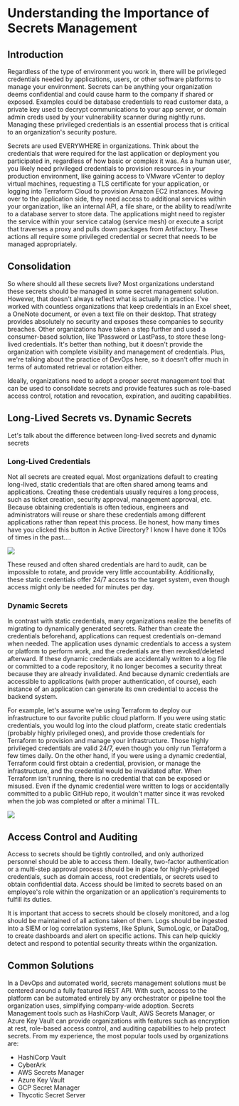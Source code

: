 # Understanding the Importance of Secrets Management

## Introduction
Regardless of the type of environment you work in, there will be privileged credentials needed by applications, users, or other software platforms to manage your environment. Secrets can be anything your organization deems confidential and could cause harm to the company if shared or exposed. Examples could be database credentials to read customer data, a private key used to decrypt communications to your app server, or domain admin creds used by your vulnerability scanner during nightly runs. Managing these privileged credentials is an essential process that is critical to an organization's security posture. 

Secrets are used EVERYWHERE in organizations. Think about the credentials that were required for the last application or deployment you participated in, regardless of how basic or complex it was. As a human user, you likely need privileged credentials to provision resources in your production environment, like gaining access to VMware vCenter to deploy virtual machines, requesting a TLS certificate for your application, or logging into Terraform Cloud to provision Amazon EC2 instances. Moving over to the application side, they need access to additional services within your organization, like an internal API, a file share, or the ability to read/write to a database server to store data. The applications might need to register the service within your service catalog (service mesh) or execute a script that traverses a proxy and pulls down packages from Artifactory. These actions all require some privileged credential or secret that needs to be managed appropriately.

## Consolidation

So where should all these secrets live? Most organizations understand these secrets should be managed in some secret management solution. However, that doesn't always reflect what is actually in practice. I've worked with countless organizations that keep credentials in an Excel sheet, a OneNote document, or even a text file on their desktop. That strategy provides absolutely no security and exposes these companies to security breaches. Other organizations have taken a step further and used a consumer-based solution, like 1Password or LastPass, to store these long-lived credentials. It's better than nothing, but it doesn't provide the organization with complete visibility and management of credentials. Plus, we're talking about the practice of DevOps here, so it doesn't offer much in terms of automated retrieval or rotation either.

Ideally, organizations need to adopt a proper secret management tool that can be used to consolidate secrets and provide features such as role-based access control, rotation and revocation, expiration, and auditing capabilities.

## Long-Lived Secrets vs. Dynamic Secrets
Let's talk about the difference between long-lived secrets and dynamic secrets

### Long-Lived Credentials 
Not all secrets are created equal. Most organizations default to creating long-lived, static credentials that are often shared among teams and applications. Creating these credentials usually requires a long process, such as ticket creation, security approval, management approval, etc. Because obtaining credentials is often tedious, engineers and administrators will reuse or share these credentials among different applications rather than repeat this process. Be honest, how many times have you clicked this button in Active Directory? I know I have done it 100s of times in the past….

![](images/day35-0.png)

These reused and often shared credentials are hard to audit, can be impossible to rotate, and provide very little accountability. Additionally, these static credentials offer 24/7 access to the target system, even though access might only be needed for minutes per day.

### Dynamic Secrets

In contrast with static credentials, many organizations realize the benefits of migrating to dynamically generated secrets. Rather than create the credentials beforehand, applications can request credentials on-demand when needed. The application uses dynamic credentials to access a system or platform to perform work, and the credentials are then revoked/deleted afterward. If these dynamic credentials are accidentally written to a log file or committed to a code repository, it no longer becomes a security threat because they are already invalidated. And because dynamic credentials are accessible to applications (with proper authentication, of course), each instance of an application can generate its own credential to access the backend system.

For example, let's assume we're using Terraform to deploy our infrastructure to our favorite public cloud platform. If you were using static credentials, you would log into the cloud platform, create static credentials (probably highly privileged ones), and provide those credentials for Terraform to provision and manage your infrastructure. Those highly privileged credentials are valid 24/7, even though you only run Terraform a few times daily. On the other hand, if you were using a dynamic credential, Terraform could first obtain a credential, provision, or manage the infrastructure, and the credential would be invalidated after. When Terraform isn't running, there is no credential that can be exposed or misused. Even if the dynamic credential were written to logs or accidentally committed to a public GitHub repo, it wouldn't matter since it was revoked when the job was completed or after a minimal TTL.

![](images/day35-1.png)

## Access Control and Auditing

Access to secrets should be tightly controlled, and only authorized personnel should be able to access them. Ideally, two-factor authentication or a multi-step approval process should be in place for highly-privileged credentials, such as domain access, root credentials, or secrets used to obtain confidential data. Access should be limited to secrets based on an employee's role within the organization or an application's requirements to fulfill its duties. 

It is important that access to secrets should be closely monitored, and a log should be maintained of all actions taken of them. Logs should be ingested into a SIEM or log correlation systems, like Splunk, SumoLogic, or DataDog, to create dashboards and alert on specific actions. This can help quickly detect and respond to potential security threats within the organization. 

## Common Solutions

In a DevOps and automated world, secrets management solutions must be centered around a fully featured REST API. With such, access to the platform can be automated entirely by any orchestrator or pipeline tool the organization uses, simplifying company-wide adoption. Secrets Management tools such as HashiCorp Vault, AWS Secrets Manager, or Azure Key Vault can provide organizations with features such as encryption at rest, role-based access control, and auditing capabilities to help protect secrets. From my experience, the most popular tools used by organizations are:

* HashiCorp Vault
* CyberArk
* AWS Secrets Manager
* Azure Key Vault
* GCP Secret Manager
* Thycotic Secret Server
